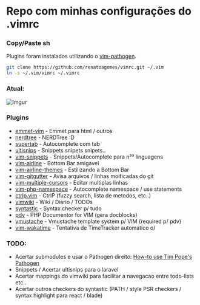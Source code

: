 # Repo com minhas configurações do .vimrc

### Copy/Paste sh

Plugins foram instalados utilizando o [vim-pathogen](https://github.com/tpope/vim-pathogen).

``` sh
git clone https://github.com/renatoagomes/vimrc.git ~/.vim
ln -s ~/.vim/vimrc ~/.vimrc
```

### Atual:

![Imgur](http://i.imgur.com/6PGAk1s.png)

### Plugins

* [emmet-vim](https://github.com/mattn/emmet-vim)  - Emmet para html / outros
* [nerdtree](https://github.com/scrooloose/nerdtree) - NERDTree :D
* [supertab](https://github.com/ervandew/supertab/) - Autocomplete com tab 
* [ultisnips](https://github.com/SirVer/ultisnips) - Snippets snipets snipets..
* [vim-snippets](https://github.com/honza/vim-snippets.git) - Snippets/Autocomplete para n³³ linguagens 
* [vim-airline](https://github.com/vim-airline/vim-airline) - Bottom Bar amigavel
* [vim-airline-themes](https://github.com/vim-airline/vim-airline-themes) - Estilizando a Bottom Bar 
* [vim-gitgutter](https://github.com/airblade/vim-gitgutter) - Avisa arquivos / linhas moificadas do git
* [vim-multiple-cursors](https://github.com/terryma/vim-multiple-cursors/) - Editar multiplas linhas
* [vim-php-namespace](https://github.com/arnaud-lb/vim-php-namespace) - Autocomplete namespace / use statements
* [ctrlp.vim](https://github.com/ctrlpvim/ctrlp.vim) - CtrlP (fuzzy search, lista de metodos, etc..)
* [vimwiki](https://github.com/vimwiki/vimwiki) - Wiki / Diario / TODOs
* [syntastic](https://github.com/vim-syntastic/syntastic) - Syntax checker p/ tudo
* [pdv](https://github.com/tobyS/pdv) - PHP Documentor for VIM (gera docblocks)
* [vmustache](https://github.com/tobyS/vmustache) - Vmustache template system p/ VIM (required p/ pdv)
* [vim-wakatime](https://github.com/wakatime) - Tentativa de TimeTracker automatico o/

### TODO:

* Acertar submodules e usar o Pathogen direito: [How-to use Tim Pope's Pathogen](https://gist.github.com/romainl/9970697)
* Snippets / Acertar ultisnips para o laravel
* Acertar mappings do vimwiki para facilitar a navegacao entre todo-lists etc..
* Acertar outros checkers do syntastic (PATH / style PSR checkers / syntax highlight para react / blade)


